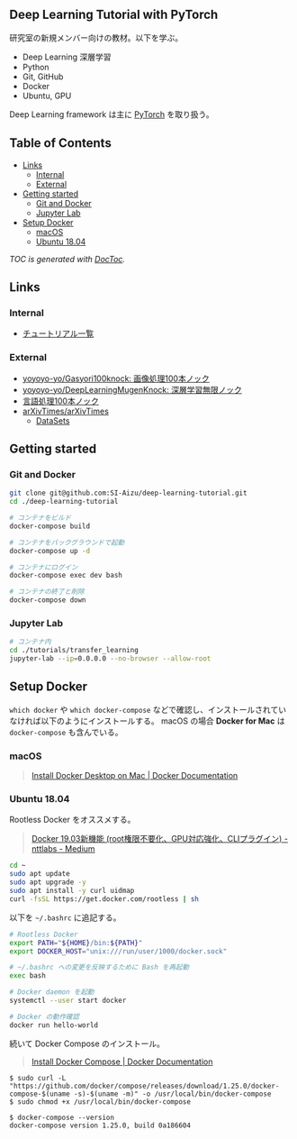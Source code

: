 ## Deep Learning Tutorial with PyTorch

研究室の新規メンバー向けの教材。以下を学ぶ。

- Deep Learning 深層学習
- Python
- Git, GitHub
- Docker
- Ubuntu, GPU

Deep Learning framework は主に [PyTorch] を取り扱う。

[PyTorch]: https://pytorch.org/



## Table of Contents

<!-- START doctoc generated TOC please keep comment here to allow auto update -->
<!-- DON'T EDIT THIS SECTION, INSTEAD RE-RUN doctoc TO UPDATE -->


- [Links](#links)
  - [Internal](#internal)
  - [External](#external)
- [Getting started](#getting-started)
  - [Git and Docker](#git-and-docker)
  - [Jupyter Lab](#jupyter-lab)
- [Setup Docker](#setup-docker)
  - [macOS](#macos)
  - [Ubuntu 18.04](#ubuntu-1804)

<!-- END doctoc generated TOC please keep comment here to allow auto update -->

*TOC is generated with [DocToc](https://github.com/thlorenz/doctoc).*



## Links

### Internal

- [チュートリアル一覧](./tutorials/README.md)

### External

- [yoyoyo-yo/Gasyori100knock: 画像処理100本ノック](https://github.com/yoyoyo-yo/Gasyori100knock)
- [yoyoyo-yo/DeepLearningMugenKnock: 深層学習無限ノック](https://github.com/yoyoyo-yo/DeepLearningMugenKnock)
- [言語処理100本ノック](http://www.cl.ecei.tohoku.ac.jp/nlp100/)
- [arXivTimes/arXivTimes](https://github.com/arXivTimes/arXivTimes)
    - [DataSets](https://github.com/arXivTimes/arXivTimes/tree/master/datasets)



## Getting started

### Git and Docker

```sh
git clone git@github.com:SI-Aizu/deep-learning-tutorial.git
cd ./deep-learning-tutorial

# コンテナをビルド
docker-compose build

# コンテナをバックグラウンドで起動
docker-compose up -d

# コンテナにログイン
docker-compose exec dev bash

# コンテナの終了と削除
docker-compose down
```

### Jupyter Lab

```sh
# コンテナ内
cd ./tutorials/transfer_learning
jupyter-lab --ip=0.0.0.0 --no-browser --allow-root
```



## Setup Docker

`which docker` や `which docker-compose` などで確認し、インストールされていなければ以下のようにインストールする。
macOS の場合 **Docker for Mac** は `docker-compose` も含んでいる。

### macOS

> [Install Docker Desktop on Mac | Docker Documentation](https://docs.docker.com/docker-for-mac/install/)

### Ubuntu 18.04

Rootless Docker をオススメする。

> [Docker 19.03新機能 (root権限不要化、GPU対応強化、CLIプラグイン) - nttlabs - Medium](https://medium.com/nttlabs/docker-1903-5155754ff8ac)

```sh
cd ~
sudo apt update
sudo apt upgrade -y
sudo apt install -y curl uidmap
curl -fsSL https://get.docker.com/rootless | sh
```

以下を `~/.bashrc` に追記する。

```sh
# Rootless Docker
export PATH="${HOME}/bin:${PATH}"
export DOCKER_HOST="unix:///run/user/1000/docker.sock"
```

```sh
# ~/.bashrc への変更を反映するために Bash を再起動
exec bash

# Docker daemon を起動
systemctl --user start docker

# Docker の動作確認
docker run hello-world
```

続いて Docker Compose のインストール。

> [Install Docker Compose | Docker Documentation](https://docs.docker.com/compose/install/)

```console
$ sudo curl -L "https://github.com/docker/compose/releases/download/1.25.0/docker-compose-$(uname -s)-$(uname -m)" -o /usr/local/bin/docker-compose
$ sudo chmod +x /usr/local/bin/docker-compose

$ docker-compose --version
docker-compose version 1.25.0, build 0a186604
```
